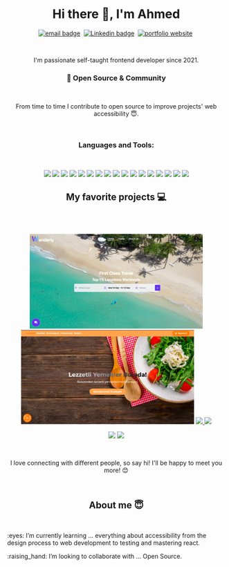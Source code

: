 <p>
<h1 align="center">Hi there 👋, I'm Ahmed</h1>
</p>
<p align="center">
<a href="mailto:ahmedtakeshy7@email.com"><img src="https://img.shields.io/badge/Gmail-D14836?style=for-the-badge&logo=gmail&logoColor=white" alt="email badge" /></a>&nbsp;
<a href="https://www.linkedin.com/in/ahmedabdelsamiee/" target="_blank"><img src="https://img.shields.io/badge/LinkedIn-0077B5?style=for-the-badge&logo=linkedin&logoColor=white" alt="Linkedin badge"/></a>&nbsp;
<a href="https://takeshy.works" target="_blank"><img src="https://img.shields.io/badge/Portfolio-%23000000.svg?style=for-the-badge&logo=firefox&logoColor=#FF7139" alt="portfolio website"></a>&nbsp;
</p>
<br/>


<p align="center">I'm passionate self-taught frontend developer since 2021.</p>

<h3 align="center">💟 Open Source & Community</h3>

<br />

<p align="center" >From time to time I contribute to open source to improve projects' web accessibility 😇.</p>

<br />

<h3 align="center">Languages and Tools:</h3>

<br />

<p align="center">
<img src="https://img.shields.io/badge/HTML5-E34F26?style=for-the-badge&logo=html5&logoColor=white" />
<img src="https://img.shields.io/badge/-css3-1572B6?&style=for-the-badge&logo=css3&logoColor=white" />  
<img src="https://img.shields.io/badge/-javascript-F7DF1E?&style=for-the-badge&logo=javascript&logoColor=black" />
<img src="https://img.shields.io/badge/TypeScript-007ACC?style=for-the-badge&logo=typescript&logoColor=white" />
<img src="https://img.shields.io/badge/-ReactJS-grey?&style=for-the-badge&logo=react&logoColor=61DAFB" />
<img src="https://img.shields.io/badge/React_Router-CA4245?style=for-the-badge&logo=react-router&logoColor=white"/>
<img src="https://img.shields.io/badge/Next-black?style=for-the-badge&logo=next.js&logoColor=white"/>
<img src="https://img.shields.io/badge/Redux-593D88?style=for-the-badge&logo=redux&logoColor=white"/>
<img src="https://img.shields.io/badge/Bootstrap-563D7C?style=for-the-badge&logo=bootstrap&logoColor=white" />
<img src="https://img.shields.io/badge/Tailwind_CSS-38B2AC?style=for-the-badge&logo=tailwind-css&logoColor=white"/>
<img src="https://img.shields.io/badge/Sass-CC6699?style=for-the-badge&logo=sass&logoColor=white" />
<img src="https://img.shields.io/badge/jQuery-0769AD?style=for-the-badge&logo=jquery&logoColor=white" />
<img src="https://img.shields.io/badge/npm-CB3837?style=for-the-badge&logo=npm&logoColor=white" /> 
<img src="https://img.shields.io/badge/-Git-F05032?&style=for-the-badge&logo=git&logoColor=white" /> 
<img src="https://img.shields.io/badge/github-%23121011.svg?style=for-the-badge&logo=github&logoColor=white" />
<img src="https://img.shields.io/badge/-VSCode-007ACC?&style=for-the-badge&logo=visual-studio-code&logoColor=white" />
<img src="https://img.shields.io/badge/Jest-323330?style=for-the-badge&logo=Jest&logoColor=white"/>
<!--
<img src="https://img.shields.io/badge/MUI-%230081CB.svg?style=for-the-badge&logo=mui&logoColor=white" />
-->
</p>

<h2 align="center">My favorite projects 💻</h2>
<br />
<br />

<p align="center">
  <img width="400" src="https://github.com/AhmedTakeshy/Wanderly/blob/master/public/wanderly.png" />
  <img width="400" src="https://github.com/AhmedTakeshy/Foody/blob/master/public/Screen%20Shot%202023-08-23%20at%201.28.55%20PM.png?raw=true" />
 <a href="https://github.com/AhmedTakeshy/Wanderly">
  <img align="" src="https://github-readme-stats.vercel.app/api/pin/?username=AhmedTakeshy&repo=Wanderly&theme=tokyonight" />
</a>
  <a href="https://github.com/AhmedTakeshy/Foody">
  <img align="" src="https://github-readme-stats.vercel.app/api/pin/?username=AhmedTakeshy&repo=Foody&theme=tokyonight" />
</a>
</p>

<p align="center">
<img src="https://github-readme-stats.vercel.app/api?username=AhmedTakeshy&theme=radical&show_icons=true" />
<img src="https://github-readme-stats.vercel.app/api/top-langs/?username=AhmedTakeshy&size_weight=0.5&count_weight=0.5&layout=compact&theme=radical" width="355"/>
</p>

<br />
<p align="center">
I love connecting with different people, so say hi! I'll be happy to meet you more! 😊
</p>

<br />
<h2 align="center">About me 😇</h2>
<br />
<p>:eyes: I’m currently learning ... everything about accessibility from the design process to web development to testing and mastering react.</p>
<p>:raising_hand: I’m looking to collaborate with ... Open Source.</p>
